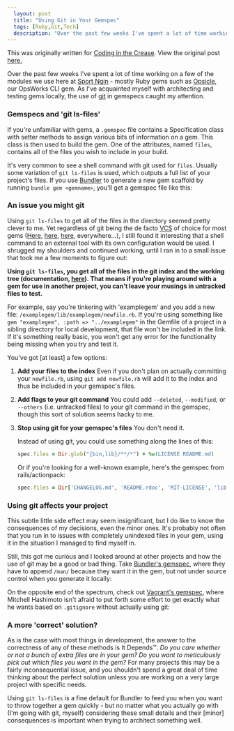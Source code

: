 ```yaml
---
  layout: post
  title: "Using Git in Your Gemspec"
  tags: [Ruby,Git,Tech]
  description: "Over the past few weeks I've spent a lot of time working on a few of the modules we use here at Sport Ngin - mostly Ruby gems such as Opsicle, our OpsWorks CLI gem. As I've acquainted myself with architecting and testing gems locally, the use of git in gemspecs caught my attention."
---
```


This was originally written for [Coding in the Crease](http://www.codinginthecrease.com/). View the original
post [here.](http://www.codinginthecrease.com/news_article/show/350843)

Over the past few weeks I've spent a lot of time working on a few of the modules we use here at
[Sport Ngin](http://www.sportngin.com) - mostly Ruby gems such as [Opsicle](https://github.com/sportngin/opsicle),
our OpsWorks CLI gem. As I've acquainted myself with architecting and testing gems locally, the use of
[git](http://git-scm.com/) in gemspecs caught my attention.

### Gemspecs and 'git ls-files'

If you're unfamiliar with gems, a `.gemspec` file contains a Specification class with setter methods to assign various
bits of information on a gem. This class is then used to build the gem. One of the attributes, named `files`, contains
all of the files you wish to include in your build.

It's very common to see a shell command with git used for `files`. Usually some variation
of `git ls-files` is used, which outputs a full list of your project's files.
If you use [Bundler](http://bundler.io/) to generate a new gem scaffold by running `bundle gem <gemname>`, you'll get a gemspec
file like this:

<script src="https://gist.github.com/ChrisArcand/8978372.js" width="400"></script>

### An issue you might git

Using `git ls-files` to get all of the files in the directory seemed pretty clever to me.
Yet regardless of git being the de facto [VCS](http://en.wikipedia.org/wiki/Revision_control) of choice for most gems
([Here](https://github.com/rubygems/rubygems), [here](https://github.com/bundler/bundler),
[here](https://github.com/rails/rails), everywhere...), I still found it interesting that a shell command to an
external tool with its own configuration would be used. I shrugged my shoulders and continued working, until I ran
in to a small issue that took me a few moments to figure out:

**Using `git ls-files`, you get all of the files in the git index and the working tree (documentation,
[here](http://git-scm.com/docs/git-ls-files)). That means if you're playing around with a gem for use in another
project, you can't leave your musings in untracked files to test.**

For example, say you're tinkering with 'examplegem' and you add a new file:
`/examplegem/lib/examplegem/newfile.rb`. If you're using something like `gem "examplegem", :path => "../examplegem"`
in the Gemfile of a project in a sibling directory for local development, that file won't be included in the link.
If it's something really basic, you won't get any error for the functionality being missing when you try and test it.

You've got [at least] a few options:

1. **Add your files to the index**
   Even if you don't plan on actually committing your `newfile.rb`, using `git add newfile.rb` will add it to the index
   and thus be included in your gemspec's files.

2. **Add flags to your git command**
   You could add `--deleted`, `--modified`, or `--others` (i.e. untracked files) to your git command in the gemspec,
   though this sort of solution seems hacky to me.

3. **Stop using git for your gemspec's files**
   You don't need it.

   Instead of using git, you could use something along the lines of this:

   ```ruby
   spec.files = Dir.glob("{bin,lib}/**/*") + %w(LICENSE README.md)
   ```

   Or if you're looking for a well-known example, here's the gemspec from rails/actionpack:

   ```ruby
   spec.files = Dir['CHANGELOG.md', 'README.rdoc', 'MIT-LICENSE', 'lib/**/*']
   ```

### Using git affects your project

This subtle little side effect may seem insignificant, but I do like to know the
consequences of my decisions, even the minor ones. It's probably not often that you run in to issues with completely
unindexed files in your gem, using it in the situation I managed to find myself in.

Still, this got me curious and I looked around at other projects and how the use of git may be a good or bad thing.
Take [Bundler's gemspec](https://github.com/bundler/bundler/blob/master/bundler.gemspec), where they have to append `/man/`
because they want it in the gem, but not under source control when you generate it locally:

<script src="https://gist.github.com/ChrisArcand/8985638.js" width="400"></script>

On the opposite end of the spectrum, check out [Vagrant's gemspec](https://github.com/mitchellh/vagrant/blob/master/vagrant.gemspec),
where Mitchell Hashimoto isn't afraid to put forth some effort to get exactly what he wants based on `.gitignore` without actually using git:

<script src="https://gist.github.com/ChrisArcand/8985651.js" width="400"></script>

### A more 'correct' solution?

As is the case with most things in development, the answer to the correctness of any of these methods is It Depends™.
*Do you care whether or not a bunch of extra files are in your gem?* *Do you want to meticulously pick out which files you
want in the gem?* For many projects this may be a fairly inconsequential issue, and you shouldn't spend a great deal of time thinking
about the perfect solution unless you are working on a very large project with specific needs.

Using `git ls-files` is a fine default for Bundler to feed you when you want to throw together a gem quickly -
but no matter what you actually go with (I'm going with git, myself) considering these small details and their [minor] consequences
is important when trying to architect something well.
